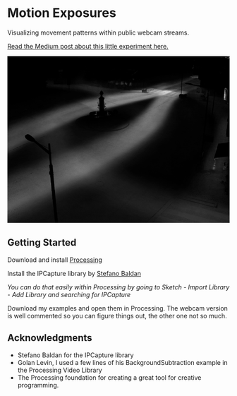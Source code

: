 # Motion Exposures

Visualizing movement patterns within public webcam streams.

[Read the Medium post about this little experiment here.](https://medium.com/@ybrouwer/motion-exposures-visualizing-movement-patterns-from-public-webcams-c6e2aeac585e)

![Example of a motion_exposure](/images/motion_exposure_1.png)

## Getting Started

Download and install [Processing](https://processing.org/)

Install the IPCapture library by [Stefano Baldan](http://www.stefanobaldan.com/projects/ipcapture/)

_You can do that easily within Processing by going to Sketch - Import Library - Add Library and searching for IPCapture_

Download my examples and open them in Processing. The webcam version is well commented so you can figure things out, the other one not so much.  

## Acknowledgments

* Stefano Baldan for the IPCapture library
* Golan Levin, I used a few lines of his BackgroundSubtraction example in the Processing Video Library
* The Processing foundation for creating a great tool for creative programming.
